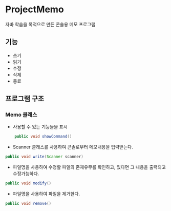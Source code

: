 # ProjectMemo

자바 학습을 목적으로 만든 콘솔용 메모 프로그램

## 기능
* 쓰기
* 읽기
* 수정
* 삭제
* 종료

## 프로그램 구조
### Memo 클래스

* 사용할 수 있는 기능들을 표시  
````java
	public void showCommand()	
````

* Scanner 클래스를 사용하여 콘솔로부터 메모내용을 입력받는다. 
````java
public void write(Scanner scanner)
````

* 파일명을 사용하여 수정할 파일의 존재유무를 확인하고, 있다면 그 내용을 출력되고 수정가능하다.
````java
public void modify()
````

* 파일명을 사용하여 파일을 제거한다.
````java
public void remove()
````
